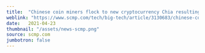 ```yaml
---
title:  "Chinese coin miners flock to new cryptocurrency Chia resulting in hard drive shortages and price surges"
weblink: "https://www.scmp.com/tech/big-tech/article/3130683/chinese-coin-miners-flock-new-cryptocurrency-chia-resulting-hard"
date:   2021-04-23
thumbnail: "/assets/news-scmp.png"
source: scmp.com
jumbotron: false
---
```

